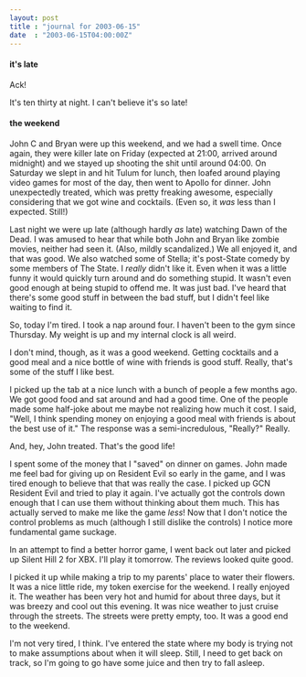 ```yaml
---
layout: post
title : "journal for 2003-06-15"
date  : "2003-06-15T04:00:00Z"
---
```

<h4>it's late</h4>Ack!

It's ten thirty at night.  I can't believe it's so late!<h4>the weekend</h4>John C and Bryan were up this weekend, and we had a swell time.  Once again, they were killer late on Friday (expected at 21:00, arrived around midnight) and we stayed up shooting the shit until around 04:00.  On Saturday we slept in and hit Tulum for lunch, then loafed around playing video games for most of the day, then went to Apollo for dinner.  John unexpectedly treated, which was pretty freaking awesome, especially considering that we got wine and cocktails. (Even so, it <em>was</em> less than I expected.  Still!)

Last night we were up late (although hardly <em>as</em> late) watching Dawn of the Dead.  I was amused to hear that while both John and Bryan like zombie movies, neither had seen it.  (Also, mildly scandalized.)  We all enjoyed it, and that was good.  We also watched some of Stella; it's post-State comedy by some members of The State.  I <em>really</em> didn't like it.  Even when it was a little funny it would quickly turn around and do something stupid.  It wasn't even good enough at being stupid to offend me.  It was just bad.  I've heard that there's some good stuff in between the bad stuff, but I didn't feel like waiting to find it.

So, today I'm tired.  I took a nap around four.  I haven't been to the gym since Thursday.  My weight is up and my internal clock is all weird.

I don't mind, though, as it was a good weekend.  Getting cocktails and a good meal and a nice bottle of wine with friends is good stuff.  Really, that's some of the stuff I like best.

I picked up the tab at a nice lunch with a bunch of people a few months ago. We got good food and sat around and had a good time.  One of the people made some half-joke about me maybe not realizing how much it cost.  I said, "Well, I think spending money on enjoying a good meal with friends is about the best use of it."  The response was a semi-incredulous, "Really?"  Really.

And, hey, John treated.  That's the good life!

I spent some of the money that I "saved" on dinner on games.  John made me feel bad for giving up on Resident Evil so early in the game, and I was tired enough to believe that that was really the case.  I picked up GCN Resident Evil and tried to play it again.  I've actually got the controls down enough that I can use them without thinking about them much.  This has actually served to make me like the game <em>less</em>!  Now that I don't notice the control problems as much (although I still dislike the controls) I notice more fundamental game suckage.

In an attempt to find a better horror game, I went back out later and picked up Silent Hill 2 for XBX.  I'll play it tomorrow.  The reviews looked quite good.

I picked it up while making a trip to my parents' place to water their flowers. It was a nice little ride, my token exercise for the weekend.  I really enjoyed it.  The weather has been very hot and humid for about three days, but it was breezy and cool out this evening.  It was nice weather to just cruise through the streets.  The streets were pretty empty, too.  It was a good end to the weekend.

I'm not very tired, I think.  I've entered the state where my body is trying not to make assumptions about when it will sleep.  Still, I need to get back on track, so I'm going to go have some juice and then try to fall asleep.

